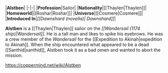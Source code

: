 |**Alstben**|
|-|-|
|**Profession**|Sailor|
|**Nationality**|[[Thaylen\|Thaylen]]|
|**Homeworld**|[[Roshar\|Roshar]]|
|**Universe**|[[Cosmere\|Cosmere]]|
|**Introduced In**|*[[Dawnshard (novella)\| Dawnshard]]*|

**Alstben** is a [[Thaylen\|Thaylen]] sailor on the *[[Wandersail (1174 ship)\|Wandersail]]*. He is a tall man and likes to spike his eyebrows.
He was a crew member of the *Wandersail* for the [[Expedition to Akinah\|expedition to Akinah]]. When the ship encountered what appeared to be a dead [[Santhid\|santhid]], Alstben took it as a bad omen and wanted to abort the mission.



https://coppermind.net/wiki/Alstben